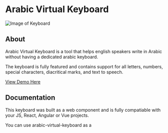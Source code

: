 # Arabic Virtual Keyboard

![Image of Keyboard]("src/public/keyboard.png")

## About
Arabic Virtual Keyboard is a tool that helps english speakers write in Arabic without having a dedicated arabic keyboard.

The keyboard is fully featured and contains support for all letters, numbers, special characters, diacritical marks, and text to speech.

[View Demo Here](https://www.google.com)

## Documentation

This keyboard was built as a web component and is fully compatiable with your JS, React, Angular or Vue projects.

You can use arabic-virtual-keyboard as a <script> tag from a CDN, or install it from npm.

## Installation Via NPM

`npm i arabic-virtual-keyboard`

## Installation Via CDN

`<script type="module" src="https://cdn.skypack.dev/arabic-virtual-keyboard"></script>`

## Usage

`<div>
    <arabic-keyboard></arabic-keyboard>
  </div>`

## Attributes

`showEnglishValue` -> show transliterated english key
`showShiftedValue` -> show shifted value of key

| Attribute        | Default |
| ---------------- | :-----: |
| showEnglishValue |  false  |
| showShiftedValue |  false  |

## Usage With Attributes

`<body>
    <arabic-keyboard 
      showEnglishValue="true" 
      showShiftedValue="true"
    >
    </arabic-keyboard>
  </body>`

## Styling

Restyle the keyboard by utilizing css custom properties

| Property                         | Default             |
| -------------------------------- | ------------------- |
| --keyboard-row-gap               | 4px                 |
| --font-size                      | 18px                |
| --max-keyboard-width             | 800px               |
| --row-height                     | 50px                |
| --border-radius                  | 4px                 |
| --button-background-color        | #ececec             |
| --border                         | 1px solid #999999   |
| --button-active-background-color | #d6d6d6             |
| --button-active-border           | 1px solid #8f8f8f   |
| --button-padding                 | 4px                 |
| --button-color                   | #000000             |
| --button-shifted-color           | #ff0000             |
| --button-eng-color               | #0000ff             |
| --button-hover-background-color  | #e0e0e0             |
| --textarea-background-color      | #ffffff             |
| --font-family                    | "Arial", sans-serif |

